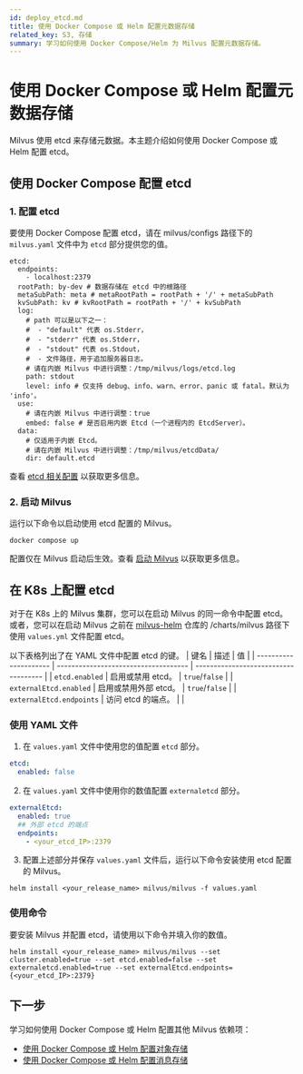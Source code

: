 ```yaml
---
id: deploy_etcd.md
title: 使用 Docker Compose 或 Helm 配置元数据存储
related_key: S3, 存储
summary: 学习如何使用 Docker Compose/Helm 为 Milvus 配置元数据存储。
---
```


# 使用 Docker Compose 或 Helm 配置元数据存储

Milvus 使用 etcd 来存储元数据。本主题介绍如何使用 Docker Compose 或 Helm 配置 etcd。

## 使用 Docker Compose 配置 etcd

### 1. 配置 etcd

要使用 Docker Compose 配置 etcd，请在 milvus/configs 路径下的 `milvus.yaml` 文件中为 `etcd` 部分提供您的值。

```
etcd:
  endpoints:
    - localhost:2379
  rootPath: by-dev # 数据存储在 etcd 中的根路径
  metaSubPath: meta # metaRootPath = rootPath + '/' + metaSubPath
  kvSubPath: kv # kvRootPath = rootPath + '/' + kvSubPath
  log:
    # path 可以是以下之一：
    #  - "default" 代表 os.Stderr，
    #  - "stderr" 代表 os.Stderr，
    #  - "stdout" 代表 os.Stdout，
    #  - 文件路径，用于追加服务器日志。
    # 请在内嵌 Milvus 中进行调整：/tmp/milvus/logs/etcd.log
    path: stdout
    level: info # 仅支持 debug、info、warn、error、panic 或 fatal。默认为 'info'。
  use:
    # 请在内嵌 Milvus 中进行调整：true
    embed: false # 是否启用内嵌 Etcd（一个进程内的 EtcdServer）。
  data:
    # 仅适用于内嵌 Etcd。
    # 请在内嵌 Milvus 中进行调整：/tmp/milvus/etcdData/
    dir: default.etcd
```

查看 [etcd 相关配置](configure_etcd.md) 以获取更多信息。

### 2. 启动 Milvus

运行以下命令以启动使用 etcd 配置的 Milvus。

```
docker compose up
```

<div class="alert note">配置仅在 Milvus 启动后生效。查看 <a href=https://milvus.io/docs/install_standalone-docker.md#Start-Milvus>启动 Milvus</a> 以获取更多信息。</div>

## 在 K8s 上配置 etcd

对于在 K8s 上的 Milvus 集群，您可以在启动 Milvus 的同一命令中配置 etcd。或者，您可以在启动 Milvus 之前在 [milvus-helm](https://github.com/milvus-io/milvus-helm) 仓库的 /charts/milvus 路径下使用 <code>values.yml</code> 文件配置 etcd。

以下表格列出了在 YAML 文件中配置 etcd 的键。
| 键名             | 描述                          | 值                                 |
| --------------------- | ------------------------------------ | ------------------------------------ |
| <code>etcd.enabled</code>           | 启用或禁用 etcd。          | <code>true</code>/<code>false</code> |
| <code>externalEtcd.enabled</code>   | 启用或禁用外部 etcd。 | <code>true</code>/<code>false</code> |
| <code>externalEtcd.endpoints</code> | 访问 etcd 的端点。       |                                      |



### 使用 YAML 文件

1. 在 <code>values.yaml</code> 文件中使用您的值配置 <code>etcd</code> 部分。

```yaml
etcd:
  enabled: false
```
2. 在 <code>values.yaml</code> 文件中使用你的数值配置 <code>externaletcd</code> 部分。

```yaml
externalEtcd:
  enabled: true
  ## 外部 etcd 的端点
  endpoints:
    - <your_etcd_IP>:2379
```

3. 配置上述部分并保存 <code>values.yaml</code> 文件后，运行以下命令安装使用 etcd 配置的 Milvus。

```shell
helm install <your_release_name> milvus/milvus -f values.yaml
```

### 使用命令

要安装 Milvus 并配置 etcd，请使用以下命令并填入你的数值。

```shell
helm install <your_release_name> milvus/milvus --set cluster.enabled=true --set etcd.enabled=false --set externaletcd.enabled=true --set externalEtcd.endpoints={<your_etcd_IP>:2379}
```

## 下一步

学习如何使用 Docker Compose 或 Helm 配置其他 Milvus 依赖项：

- [使用 Docker Compose 或 Helm 配置对象存储](deploy_s3.md)
- [使用 Docker Compose 或 Helm 配置消息存储](deploy_pulsar.md)